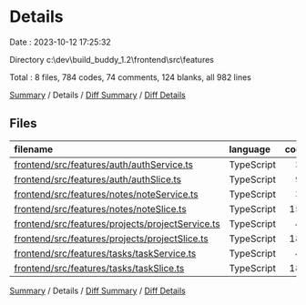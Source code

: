 # Details

Date : 2023-10-12 17:25:32

Directory c:\\dev\\build_buddy_1.2\\frontend\\src\\features

Total : 8 files,  784 codes, 74 comments, 124 blanks, all 982 lines

[Summary](results.md) / Details / [Diff Summary](diff.md) / [Diff Details](diff-details.md)

## Files
| filename | language | code | comment | blank | total |
| :--- | :--- | ---: | ---: | ---: | ---: |
| [frontend/src/features/auth/authService.ts](/frontend/src/features/auth/authService.ts) | TypeScript | 36 | 4 | 10 | 50 |
| [frontend/src/features/auth/authSlice.ts](/frontend/src/features/auth/authSlice.ts) | TypeScript | 94 | 12 | 14 | 120 |
| [frontend/src/features/notes/noteService.ts](/frontend/src/features/notes/noteService.ts) | TypeScript | 35 | 6 | 9 | 50 |
| [frontend/src/features/notes/noteSlice.ts](/frontend/src/features/notes/noteSlice.ts) | TypeScript | 156 | 9 | 20 | 185 |
| [frontend/src/features/projects/projectService.ts](/frontend/src/features/projects/projectService.ts) | TypeScript | 46 | 10 | 10 | 66 |
| [frontend/src/features/projects/projectSlice.ts](/frontend/src/features/projects/projectSlice.ts) | TypeScript | 188 | 11 | 25 | 224 |
| [frontend/src/features/tasks/taskService.ts](/frontend/src/features/tasks/taskService.ts) | TypeScript | 47 | 11 | 10 | 68 |
| [frontend/src/features/tasks/taskSlice.ts](/frontend/src/features/tasks/taskSlice.ts) | TypeScript | 182 | 11 | 26 | 219 |

[Summary](results.md) / Details / [Diff Summary](diff.md) / [Diff Details](diff-details.md)